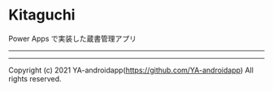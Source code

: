 # Kitaguchi

Power Apps で実装した蔵書管理アプリ

---

---

Copyright (c) 2021 YA-androidapp(https://github.com/YA-androidapp) All rights reserved.
